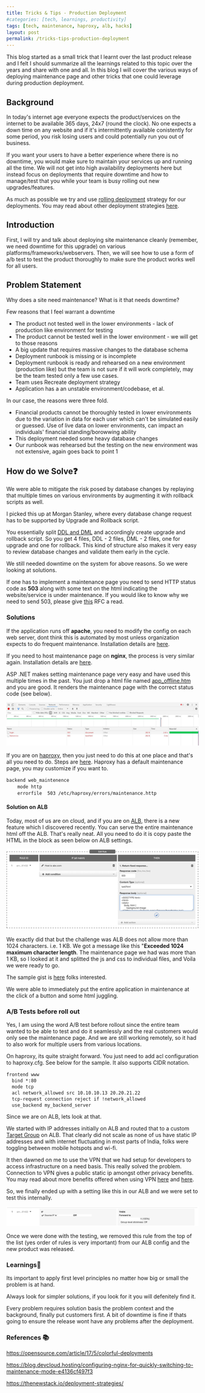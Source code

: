 ```yaml
---
title: Tricks & Tips - Production Deployment 
#categories: [tech, learnings, productivity]
tags: [tech, maintenance, haproxy, alb, hacks]
layout: post
permalink: /tricks-tips-production-deployment
---
```



This blog started as a small trick that I learnt over the last product release and I felt I should summarize all the learnings related to this topic over the years and share with one and all. In this blog I will cover the various ways of deploying maintenance page and other tricks that one could leverage during production deployment.



## Background

In today's internet age everyone expects the product/services on the internet to be available 365 days, 24x7 (round the clock). No one expects a down time on any website and if it's  intermittently available conistently for some period, you risk losing users and could potentially run you out of business.

If you want your users to have a better experience where there is no downtime, you would make sure to maintain your services up and running all the time. We will not get into high availability deployments here but instead focus on deployments that require downtime and how to manage/test that you while your team is busy rolling out new upgrades/features.

As much as possible we try and use [rolling deployment](https://opensource.com/article/17/5/colorful-deployments) strategy for our deployments. You may read about other deployment strategies [here](https://thenewstack.io/deployment-strategies/).



## Introduction

First, I will try and talk about deploying site maintenance cleanly (remember, we need downtime for this upgrade) on various platforms/frameworks/webservers. Then, we will see how to use a form of a/b test to test the product thoroughly to make sure the product works well for all users. 



## Problem Statement

Why does a site need maintenance? What is it that needs downtime? 

Few reasons that I feel warrant a downtime

- The product not tested well in the lower environments - lack of production like environment for testing 
- The product cannot be tested well in the lower environment - we will get to those reasons 
- A big update that requires massive changes to the database schema
- Deployment runbook is missing or is incomplete
- Deployment runbook is ready and rehearsed on a new environment (production like) but the team is not sure if it will work completely, may be the team tested only a few use cases.
- Team uses Recreate deployment strategy
- Application has a an unstable environment/codebase, et al.



In our case, the reasons were three fold. 

- Financial products cannot be thoroughly tested in lower environments due to the variation in data for each user which can't be simulated easily or guessed. Use of live data on lower environments, can impact an individuals' financial standing/borowwing ability
- This deployment needed some heavy database changes
- Our runbook was rehearsed but the testing on the new environment was not extensive, again goes back to point 1



## How do we Solve:question:

We were able to mitigate the risk posed by database changes by replaying that multiple times on various environments by augmenting it with rollback scripts as well.

I picked this up at Morgan Stanley, where every database change request has to be supported by Upgrade and Rollback script.

You essentially split [DDL and DML](https://www.w3schools.in/mysql/ddl-dml-dcl/) and accordingly create upgrade and rollback script. So you get 4 files, DDL - 2 files, DML - 2 files, one for upgrade and one for rollback. This kind of structure also makes it very easy to review database changes and validate them early in the cycle.

We still needed downtime on the system for above reasons. So we were looking at solutions. 

If one has to implement a maintenance page you need to send HTTP status code as **503** along with some text on the html indicating the website/service is under maintenance. If you would like to know why we need to send 503, please give [this](https://www.w3.org/Protocols/rfc2616/rfc2616-sec10.html#sec10.5.4) RFC a read.



### Solutions 

If the application runs off **apache**,  you need to modify the config on each web server, dont think this is automated by most unless organization expects to do frequent maintenance. Installation details are [here](https://cwiki.apache.org/confluence/display/HTTPD/MaintenancePage). 



If you need to host maintenance page on **nginx**, the process is very similar again. Installation details are [here](https://blog.devcloud.hosting/configuring-nginx-for-quickly-switching-to-maintenance-mode-e4136cf497f3). 



ASP .NET makes setting maintenance page very easy and have used this multiple times in the past. You just drop a html file named [app_offline.htm](https://docs.microsoft.com/en-us/aspnet/core/host-and-deploy/app-offline?view=aspnetcore-5.0) and you are good. It renders the maintenance page with the correct status code (see below).



![503-maintenance-net-requ.png](../assets/503-maintenance-net-requ.png)

If you are on [haproxy](http://www.haproxy.org/), then you just need to do this at one place and that's all you need to do. Steps are [here](https://gist.github.com/sts/62d8dd59221ab68661aa). Haproxy has a default maintenance page, you may customize if you want to.

```sh
backend web_maintenence
    mode http
    errorfile  503 /etc/haproxy/errors/maintenance.http
```





#### Solution on ALB

Today, most of us are on cloud, and if you are on [ALB](https://docs.aws.amazon.com/elasticloadbalancing/latest/application/introduction.html), there is a new feature which I discovered recently. You can serve the entire maintenance html off the ALB. That's really neat. All you need to do it is copy paste the HTML in the block as seen below on ALB settings.

![alb-html-maintenance.png](../assets/alb-html-maintenance.png)



We exactly did that but the challenge was ALB does not allow more than 1024 characters. i.e. 1 KB. We got a message like this "**Exceeded 1024 maximum character length**. The maintenance page we had was more than 1 KB, so I looked at it and splitted the js and css to individual files, and Voila we were ready to go. 

The sample gist is [here](https://gist.github.com/vinayakg/8368d40a7a8abeddee2c54fad35b8871) folks interested.

We were able to immediately put the entire application in maintenance at the click of a button and some html juggling.



### A/B Tests before roll out 

Yes, I am using the word A/B test before rollout since the entire team wanted to be able to test and do it seamlessly and the real customers would only see the maintenance page. And we are still working remotely, so it had to also work for multiple users from various locations.



On haproxy, its quite straight forward. You just need to add acl configuration to haproxy.cfg. See below for the sample. It also supports CIDR notation.

```shell
frontend www
  bind *:80
  mode tcp
  acl network_allowed src 10.10.10.13 20.20.21.22
  tcp-request connection reject if !network_allowed
  use_backend my_backend_server
```

 

Since we are on ALB, lets look at that.

We started with IP addresses initially on ALB and routed that to a custom [Target Group](https://gist.github.com/vinayakg/8368d40a7a8abeddee2c54fad35b8871) on ALB. That clearly did not scale as none of us have static IP addresses and with internet fluctuating in most parts of India, folks were toggling between mobile hotspots and wi-fi.

It then dawned on me to use the VPN that we had setup for developers to access infrastructure on a need basis. This really solved the problem. Connection to VPN gives a public static ip amongst other privacy benefits. You may read about more benefits offered when using VPN [here](https://www.lifehacker.com.au/2018/06/why-you-need-a-vpn-and-how-to-choose-one/) and [here](https://arstechnica.com/information-technology/2011/11/op-ed-live-vpn-why-vpns-are-a-must-have-for-todays-workforce/).

So, we finally ended up with a setting like this in our ALB and we were set to test this internally.



![alb-ab-tests](../assets/alb-ab-tests.png)



Once we were done with the testing, we removed this rule from the top of the list (yes order of rules is very important) from our ALB config and the new product was released.



### Learnings📖

Its important to apply first level principles no matter how big or small the problem is at hand.

Always look for simpler solutions, if you look for it you will defenitely find it.

Every problem requires solution basis the problem context and the background, finally put customers first. A bit of downtime is fine if thats going to ensure the release wont have any problems after the deployment. 




### References 📚

https://opensource.com/article/17/5/colorful-deployments

https://blog.devcloud.hosting/configuring-nginx-for-quickly-switching-to-maintenance-mode-e4136cf497f3

https://thenewstack.io/deployment-strategies/





